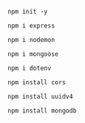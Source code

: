 ```
npm init -y
```

```
npm i express
```

```
npm i nodemon
```

```
npm i mongoose
```

```
npm i dotenv
```

```
npm install cors
```

```
npm install uuidv4
```

```
npm install mongodb
```